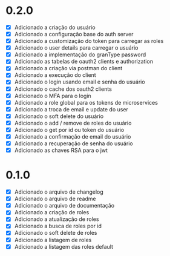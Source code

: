 # 0.2.0
- [X] Adicionado a criação do usuário
- [X] Adicionado a configuração base do auth server
- [X] Adicionado a customização do token para carregar as roles
- [X] Adicionado o user details para carregar o usuário
- [X] Adicionado a implementação do granType password
- [X] Adicionado as tabelas de oauth2 clients e authorization
- [X] Adicionado a criação via postman do client
- [X] Adicionado a execução do client
- [X] Adicionado o login usando email e senha do usuário
- [X] Adicionado o cache dos oauth2 clients
- [X] Adicionado o MFA para o login
- [X] Adicionado a role global para os tokens de microservices
- [X] Adicionado a troca de email e update do user
- [X] Adicionado o soft delete do usuário
- [X] Adicionado o add / remove de roles do usuário
- [X] Adicionado o get por id ou token do usuário
- [X] Adicionado a confirmação de email do usuário
- [X] Adicionado a recuperação de senha do usuário
- [X] Adicionado as chaves RSA para o jwt

# 0.1.0
- [X] Adicionado o arquivo de changelog
- [X] Adicionado o arquivo de readme
- [X] Adicionado o arquivo de documentação
- [X] Adicionado a criação de roles
- [X] Adicionado a atualização de roles
- [X] Adicionado a busca de roles por id
- [X] Adicionado o soft delete de roles
- [X] Adicionado a listagem de roles
- [X] Adicionado a listagem das roles default